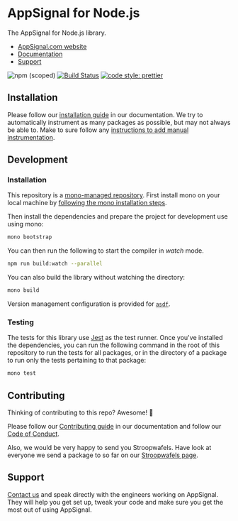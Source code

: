 # AppSignal for Node.js

The AppSignal for Node.js library.

- [AppSignal.com website][appsignal]
- [Documentation][docs]
- [Support][contact]

![npm (scoped)](https://img.shields.io/npm/v/@appsignal/nodejs) [![Build Status](https://appsignal.semaphoreci.com/badges/appsignal-nodejs/branches/main.svg?style=shields&key=7dd9fe64-f1d5-437b-a5b7-8ac337a26c5b)](https://appsignal.semaphoreci.com/projects/appsignal-nodejs) [![code style: prettier](https://img.shields.io/badge/code_style-prettier-ff69b4.svg?style=flat-square)](https://github.com/prettier/prettier)

## Installation

Please follow our [installation guide](https://docs.appsignal.com/nodejs/3.x/installation) in our documentation. We try to automatically instrument as many packages as possible, but may not always be able to. Make to sure follow any [instructions to add manual instrumentation](https://docs.appsignal.com/nodejs/3.x/integrations).

## Development

### Installation

This repository is a [mono-managed repository](https://github.com/appsignal/mono/). First install mono on your local machine by [following the mono installation steps](https://github.com/appsignal/mono/#installation).

Then install the dependencies and prepare the project for development use using mono:

```bash
mono bootstrap
```

You can then run the following to start the compiler in _watch_ mode.

```bash
npm run build:watch --parallel
```

You can also build the library without watching the directory:

```bash
mono build
```

Version management configuration is provided for [`asdf`](https://github.com/asdf-vm/asdf-nodejs).

### Testing

The tests for this library use [Jest](https://jestjs.io) as the test runner. Once you've installed the dependencies, you can run the following command in the root of this repository to run the tests for all packages, or in the directory of a package to run only the tests pertaining to that package:

```bash
mono test
```

## Contributing

Thinking of contributing to this repo? Awesome! 🚀

Please follow our [Contributing guide][contributing-guide] in our documentation and follow our [Code of Conduct][coc].

Also, we would be very happy to send you Stroopwafels. Have look at everyone we send a package to so far on our [Stroopwafels page][waffles-page].

## Support

[Contact us][contact] and speak directly with the engineers working on AppSignal. They will help you get set up, tweak your code and make sure you get the most out of using AppSignal.

[appsignal]: https://www.appsignal.com/nodejs
[appsignal-sign-up]: https://appsignal.com/users/sign_up
[contact]: mailto:support@appsignal.com
[coc]: https://docs.appsignal.com/appsignal/code-of-conduct.html
[waffles-page]: https://www.appsignal.com/waffles
[docs]: https://docs.appsignal.com/nodejs/
[contributing-guide]: http://docs.appsignal.com/appsignal/contributing.html
